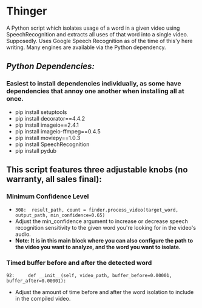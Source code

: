 # **Thinger** 

A Python script which isolates usage of a word in a given video using SpeechRecognition and extracts all uses of that word into a single video. Supposedly. Uses Google Speech Recognition as of the time of this'y here writing. Many engines are available via the Python dependency.

## *Python Dependencies:*
### Easiest to install dependencies individually, as some have dependencies that annoy one another when installing all at once.
- pip install setuptools
- pip install decorator==4.4.2
- pip install imageio==2.4.1
- pip install imageio-ffmpeg==0.4.5
- pip install moviepy==1.0.3
- pip install SpeechRecognition
- pip install pydub

## **This script features three adjustable knobs (no warranty, all sales final):**

### Minimum Confidence Level
- `308:  result_path, count = finder.process_video(target_word, output_path, min_confidence=0.65)`
- Adjust the min_confidence argument to increase or decrease speech recognition sensitivity to the given word you're looking for in the video's audio.
- **Note: It is in this main block where you can also configure the path to the video you want to analyze, and the word you want to isolate.**

### Timed buffer before and after the detected word
`92:     def __init__(self, video_path, buffer_before=0.00001, buffer_after=0.00001):`
- Adjust the amount of time before and after the word isolation to include in the compiled video.
